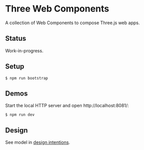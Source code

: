 # Three Web Components

A collection of Web Components to compose Three.js web apps.

## Status

Work-in-progress.

## Setup

    $ npm run bootstrap

## Demos

Start the local HTTP server and open http://localhost:8081/:

    $ npm run dev

## Design

See model in [design intentions](DESIGN.md).